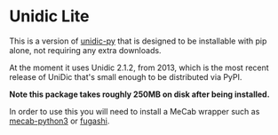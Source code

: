 # Unidic Lite

This is a version of [unidic-py](https://github.com/polm/unidic-py) that is
designed to be installable with pip alone, not requiring any extra downloads. 

At the moment it uses Unidic 2.1.2, from 2013, which is the most recent release
of UniDic that's small enough to be distributed via PyPI.

**Note this package takes roughly 250MB on disk after being installed.**

In order to use this you will need to install a MeCab wrapper such as
[mecab-python3](https://github.com/SamuraiT/mecab-python3) or
[fugashi](https://github.com/polm/fugashi). 
